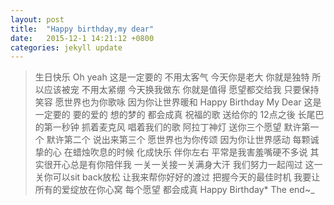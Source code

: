 ```yaml
---
layout: post
title:  "Happy birthday,my dear"
date:   2015-12-1 14:21:12 +0800
categories: jekyll update
---
```


>	生日快乐 Oh yeah 这是一定要的
	不用太客气 今天你是老大
	你就是独特 所以应该被宠
	不用太紧绷 今天换我做东
	你就是值得 愿望都交给我
	只要保持笑容
	愿世界也为你歌咏 因为你让世界暖和
	Happy Birthday My Dear
	这是一定要的
	要的爱的 想的梦的 都会成真
	祝福的歌 送给你的
	12点之後 长尾巴的第一秒钟
	抓着麦克风 唱着我们的歌
	阿拉丁神灯 送你三个愿望
	默许第一个 默许第二个 说出来第三个
	愿世界也为你传颂
	因为你让世界感动
	每颗诚挚的心 在蜡烛吹息的时候
	化成快乐 伴你左右
	平常是我害羞嘴硬不多说
	其实很开心总是有你陪伴我
	一关一关接一关满身大汗
	我们努力一起闯过
	这一关你可以sit back放松
	让我来帮你好好的渡过
	把握今天的最佳时机
	我要让所有的爱绽放在你心窝
	每个愿望 都会成真
	Happy Birthday*
	The end~_

